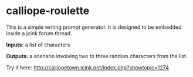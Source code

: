 # calliope-roulette

This is a simple writing prompt generator.
It is designed to be embedded inside a jcink forum thread.

**Inputs:** a list of characters

**Outputs:** a scenario involving two to three random characters from the list.

Try it here: http://calliopetown.jcink.net/index.php?showtopic=1274
